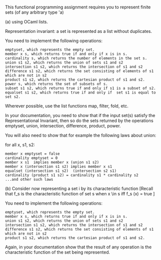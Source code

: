
This functional programming assignment requires you to represent finite sets (of any arbitrary type 'a)

(a) using OCaml lists.

Representation invariant: a set is represented as a list without duplicates.

You need to implement the following operations:

    emptyset, which represents the empty set.
    member x s, which returns true if and only if x is in s.
    cardinality s, which returns the number of elements in the set s.
    union s1 s2, which returns the union of sets s1 and s2
    intersection s1 s2, which returns the intersection of s1 and s2
    difference s1 s2, which returns the set consisting of elements of s1 which are not in s2
    product s1 s2, which returns the cartesian product of s1 and s2.
    power s, which returns the set of subsets of s.
    subset s1 s2, which returns true if and only if s1 is a subset of s2.
    equalset s1 s2, which returns true if and only if  set s1 is equal to set s2.

Wherever possible, use the list functions map, filter, fold, etc.

In your documentation, you need to show that if the input set(s) satisfy the Representational Invariant, then so do the sets returned by the operations emptyset, union, intersection, difference, product, power.

You will also need to show that for example the following laws about union:

for all x, s1, s2:  

    member x emptyset = false
    cardinality emptyset = 0
    member x s1  implies member x (union s1 s2)
    member x (intersection s1 s2) implies member x s1
    equalset (intersection s1 s2)  (intersection s2 s1)
    cardinality (product s1 s2) = cardinality s1 * cardinality s2
    ...and other such laws

(b) Consider now representing a set i by its characteristic function [Recall that f_s is the characteristic function of set s when x \in s iff  f_s (x) = true ]

You need to implement the following operations:

    emptyset, which represents the empty set.
    member x s, which returns true if and only if x is in s.
    union s1 s2, which returns the union of sets s1 and s2
    intersection s1 s2, which returns the intersection of s1 and s2
    difference s1 s2, which returns the set consisting of elements of s1 which are not in s2
    product s1 s2, which returns the cartesian product of s1 and s2.

Again, in your documentation show that the result of any operation is the characteristic function of the set being represented.   
